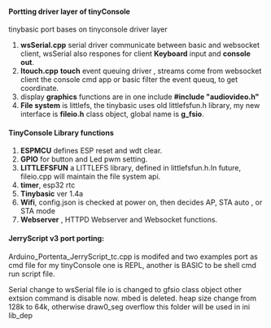 #### Portting driver layer of tinyConsole
tinybasic port bases on tinyconsole driver layer 

1.  **wsSerial.cpp** serial driver communicate between basic and websocket client, wsSerial also respones for client **Keyboard** input and **console out**.
2. **Itouch.cpp** **touch** event queuing driver , streams come from websocket client the console cmd app or basic filter the event queuq, to get coordinate.
3. display **graphics** functions are in one include **#include "audiovideo.h"**
4. **File system** is littlefs, the tinybasic uses old littlefsfun.h library, my new interface is **fileio.h** class object, global name is **g_fsio**.
   	
#### TinyConsole Library functions
1. **ESPMCU** defines ESP reset and wdt clear.
2. **GPIO** for button and Led pwm setting.
3. **LITTLEFSFUN** a LITTLEFS library, defined in littlefsfun.h.In future, fileio.cpp will maintain the file system api. 
4. **timer**, esp32 rtc
5. **Tinybasic** ver 1.4a
6. **Wifi**, config.json is checked at power on, then decides AP, STA auto , or STA mode
7. **Webserver** , HTTPD Webserver and Websocket functions.
   
#### JerryScript v3 port porting:
Arduino_Portenta_JerryScript_tc.cpp is modifed 
and 
two examples port as cmd file for my tinyConsole
one is REPL, another is BASIC to be shell cmd run script file.

Serial change to wsSerial
file io is changed to gfsio class object
other extsion command is disable now.
mbed is deleted.
heap size change from 128k to 64k, otherwise draw0_seg overflow
this folder will be used in ini lib_dep